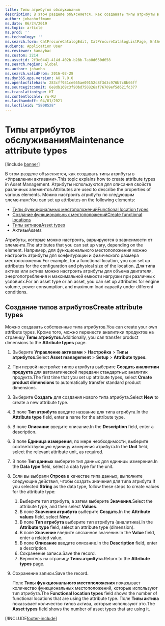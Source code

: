 ```yaml
---
title: Типы атрибутов обслуживания
description: В этом разделе объясняется, как создавать типы атрибуты в «Управлении активами».
author: johanhoffmann
ms.date: 06/24/2019
ms.topic: article
ms.prod: ''
ms.technology: ''
ms.search.form: CatProcureCatalogEdit, CatProcureCatalogListPage, EntAssetFunctionalLocationTypeCopy, EntAssetAttributeType, EntAssetAttributeTypeValue, EntAssetFunctionalLocationType
audience: Application User
ms.reviewer: kamaybac
ms.custom: 2214
ms.assetid: 2f3e0441-414d-402b-b28b-7ab0d650d658
ms.search.region: Global
ms.author: johanho
ms.search.validFrom: 2016-02-28
ms.dyn365.ops.version: AX 7.0.0
ms.openlocfilehash: 283cff931ce665ae09152c8f3d3c976b7c8b66ff
ms.sourcegitcommit: 0e8db169c3f90bd750826af76709ef5d621fd377
ms.translationtype: HT
ms.contentlocale: ru-RU
ms.lasthandoff: 04/01/2021
ms.locfileid: "5808528"
---
```

# <a name="maintenance-attribute-types"></a><span data-ttu-id="e8abf-103">Типы атрибутов обслуживания</span><span class="sxs-lookup"><span data-stu-id="e8abf-103">Maintenance attribute types</span></span>

[!include [banner](../../includes/banner.md)]

 

<span data-ttu-id="e8abf-104">В этом разделе объясняется, как создавать типы атрибуты в «Управлении активами».</span><span class="sxs-lookup"><span data-stu-id="e8abf-104">This topic explains how to create attribute types in Asset Management.</span></span> <span data-ttu-id="e8abf-105">Атрибуты используются для описания свойств различных элементов.</span><span class="sxs-lookup"><span data-stu-id="e8abf-105">Attributes are used to describe the properties of various elements.</span></span> <span data-ttu-id="e8abf-106">Можно настроить атрибуты по следующим элементам:</span><span class="sxs-lookup"><span data-stu-id="e8abf-106">You can set up attributes on the following elements:</span></span>

- [<span data-ttu-id="e8abf-107">Типы функциональных местоположений</span><span class="sxs-lookup"><span data-stu-id="e8abf-107">Functional location types</span></span>](../setup-for-functional-locations/functional-location-types.md)
- [<span data-ttu-id="e8abf-108">Создание функциональных местоположений</span><span class="sxs-lookup"><span data-stu-id="e8abf-108">Create functional locations</span></span>](../functional-locations/create-functional-locations.md)
- [<span data-ttu-id="e8abf-109">Типы активов</span><span class="sxs-lookup"><span data-stu-id="e8abf-109">Asset types</span></span>](../setup-for-objects/object-types.md)
- <span data-ttu-id="e8abf-110">Активы</span><span class="sxs-lookup"><span data-stu-id="e8abf-110">Assets</span></span>

<span data-ttu-id="e8abf-111">Атрибуты, которые можно настроить, варьируются в зависимости от элемента.</span><span class="sxs-lookup"><span data-stu-id="e8abf-111">The attributes that you can set up vary, depending on the element.</span></span> <span data-ttu-id="e8abf-112">Например, для функционального местоположения можно настроить атрибуты для конфигурации и физического размера местоположения.</span><span class="sxs-lookup"><span data-stu-id="e8abf-112">For example, for a functional location, you can set up attributes for the configuration and physical size of the location.</span></span> <span data-ttu-id="e8abf-113">Для типа актива или актива можно настроить атрибуты для объема двигателя, энергопотребления и максимальной емкости нагрузки при различных условиях.</span><span class="sxs-lookup"><span data-stu-id="e8abf-113">For an asset type or an asset, you can set up attributes for engine volume, power consumption, and maximum load capacity under different conditions.</span></span>

## <a name="create-attribute-types"></a><span data-ttu-id="e8abf-114">Создание типов атрибутов</span><span class="sxs-lookup"><span data-stu-id="e8abf-114">Create attribute types</span></span>

<span data-ttu-id="e8abf-115">Можно создавать собственные типа атрибутов.</span><span class="sxs-lookup"><span data-stu-id="e8abf-115">You can create your own attribute types.</span></span> <span data-ttu-id="e8abf-116">Кроме того, можно перенести аналитики продуктов на страницу **Типы атрибутов**.</span><span class="sxs-lookup"><span data-stu-id="e8abf-116">Additionally, you can transfer product dimensions to the **Attribute types** page.</span></span>

1. <span data-ttu-id="e8abf-117">Выберите **Управление активами** \> **Настройка** \> **Типы атрибутов**.</span><span class="sxs-lookup"><span data-stu-id="e8abf-117">Select **Asset management** \> **Setup** \> **Attribute types**.</span></span>
2. <span data-ttu-id="e8abf-118">При первой настройке типов атрибута выберите **Создать аналитики продукта** для автоматической передачи стандартных аналитик продукта.</span><span class="sxs-lookup"><span data-stu-id="e8abf-118">The first time that you set up attribute types, select **Create product dimensions** to automatically transfer standard product dimensions.</span></span>
3. <span data-ttu-id="e8abf-119">Выберите **Создать** для создания нового типа атрибута.</span><span class="sxs-lookup"><span data-stu-id="e8abf-119">Select **New** to create a new attribute type.</span></span>
4. <span data-ttu-id="e8abf-120">В поле **Тип атрибута** введите название для типа атрибута.</span><span class="sxs-lookup"><span data-stu-id="e8abf-120">In the **Attribute type** field, enter a name for the attribute type.</span></span>
5. <span data-ttu-id="e8abf-121">В поле **Описание** введите описание.</span><span class="sxs-lookup"><span data-stu-id="e8abf-121">In the **Description** field, enter a description.</span></span>
6. <span data-ttu-id="e8abf-122">В поле **Единица измерения**, по мере необходимости, выберите соответствующую единицу измерения атрибута.</span><span class="sxs-lookup"><span data-stu-id="e8abf-122">In the **Unit** field, select the relevant attribute unit, as required.</span></span>
7. <span data-ttu-id="e8abf-123">В поле **Тип данных** выберите тип данных для единицы измерения.</span><span class="sxs-lookup"><span data-stu-id="e8abf-123">In the **Data type** field, select a data type for the unit.</span></span>
8. <span data-ttu-id="e8abf-124">Если вы выбрали **Строка** в качестве типа данных, выполните следующие действия, чтобы создать значения для типа атрибута:</span><span class="sxs-lookup"><span data-stu-id="e8abf-124">If you selected **String** as the data type, follow these steps to create values for the attribute type:</span></span>

    1. <span data-ttu-id="e8abf-125">Выберите тип атрибута, а затем выберите **Значения**.</span><span class="sxs-lookup"><span data-stu-id="e8abf-125">Select the attribute type, and then select **Values**.</span></span>
    2. <span data-ttu-id="e8abf-126">В поле **Значения атрибута** выберите **Создать**.</span><span class="sxs-lookup"><span data-stu-id="e8abf-126">In the **Attribute values** field, select **New**.</span></span>
    3. <span data-ttu-id="e8abf-127">В поле **Тип атрибута** выберите тип атрибута (аналитика).</span><span class="sxs-lookup"><span data-stu-id="e8abf-127">In the **Attribute type** field, select an attribute type (dimension).</span></span>
    4. <span data-ttu-id="e8abf-128">В поле **Значение** введите связанное значение.</span><span class="sxs-lookup"><span data-stu-id="e8abf-128">In the **Value** field, enter a related value.</span></span>
    5. <span data-ttu-id="e8abf-129">В поле **Описание** введите описание.</span><span class="sxs-lookup"><span data-stu-id="e8abf-129">In the **Description** field, enter a description.</span></span>
    6. <span data-ttu-id="e8abf-130">Сохранение записи.</span><span class="sxs-lookup"><span data-stu-id="e8abf-130">Save the record.</span></span>
    7. <span data-ttu-id="e8abf-131">Вернитесь на страницу **Типы атрибута**.</span><span class="sxs-lookup"><span data-stu-id="e8abf-131">Return to the **Attribute types** page.</span></span>

9. <span data-ttu-id="e8abf-132">Сохранение записи.</span><span class="sxs-lookup"><span data-stu-id="e8abf-132">Save the record.</span></span>

    <span data-ttu-id="e8abf-133">Поле **Типы функционального местоположения** показывает количество функциональных местоположений, которые используют тип атрибута.</span><span class="sxs-lookup"><span data-stu-id="e8abf-133">The **Functional location types** field shows the number of functional locations that are using the attribute type.</span></span> <span data-ttu-id="e8abf-134">Поле **Типы актива** показывает количество типов актива, которые используют это.</span><span class="sxs-lookup"><span data-stu-id="e8abf-134">The **Asset types** field shows the number of asset types that are using it.</span></span>


[!INCLUDE[footer-include](../../../includes/footer-banner.md)]
